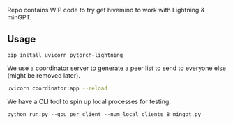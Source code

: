 Repo contains WIP code to try get hivemind to work with Lightning & minGPT.

## Usage

```
pip install uvicorn pytorch-lightning
```

We use a coordinator server to generate a peer list to send to everyone else (might be removed later).

```bash
uvicorn coordinator:app --reload
```

We have a CLI tool to spin up local processes for testing.

```
python run.py --gpu_per_client --num_local_clients 8 mingpt.py
```